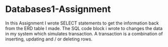 # Databases1-Assignment

In this Assignment I wrote SELECT statements to get the information back from the ERD table I made.
The SQL code block i wrote to changes the data in my system which simulates transaction. A transaction is a
combination of inserting, updating and / or deleting rows. 
